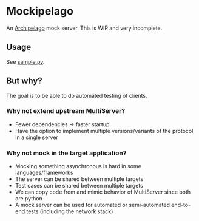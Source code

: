 # Mockipelago

An [Archipelago](https://github.com/ArchipelagoMW/Archipelago) mock server.
This is WIP and very incomplete.

## Usage

See [sample.py](sample.py).

## But why?

The goal is to be able to do automated testing of clients.

### Why not extend upstream MultiServer?

* Fewer dependencies -> faster startup
* Have the option to implement multiple versions/variants of the protocol in a single server

### Why not mock in the target application?

* Mocking something asynchronous is hard in some languages/frameworks
* The server can be shared between multiple targets
* Test cases can be shared between multiple targets
* We can copy code from and mimic behavior of MultiServer since both are python
* A mock server can be used for automated or semi-automated end-to-end tests (including the network stack)

